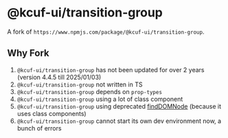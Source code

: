 # @kcuf-ui/transition-group

A fork of `https://www.npmjs.com/package/@kcuf-ui/transition-group`.

## Why Fork

1. `@kcuf-ui/transition-group` has not been updated for over 2 years (version 4.4.5 till 2025/01/03)
2. `@kcuf-ui/transition-group` not written in TS
3. `@kcuf-ui/transition-group` depends on `prop-types`
4. `@kcuf-ui/transition-group` using a lot of class component
5. `@kcuf-ui/transition-group` using deprecated [findDOMNode](https://legacy.reactjs.org/docs/react-dom.html) (because it uses class components)
6. `@kcuf-ui/transition-group` cannot start its own dev environment now, a bunch of errors
